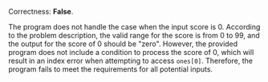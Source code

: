 Correctness: **False**.

The program does not handle the case when the input score is 0. According to the problem description, the valid range for the score is from 0 to 99, and the output for the score of 0 should be "zero". However, the provided program does not include a condition to process the score of 0, which will result in an index error when attempting to access `ones[0]`. Therefore, the program fails to meet the requirements for all potential inputs.